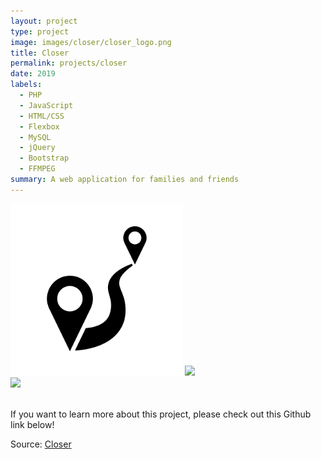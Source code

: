 ```yaml
---
layout: project
type: project
image: images/closer/closer_logo.png
title: Closer
permalink: projects/closer
date: 2019
labels:
  - PHP
  - JavaScript
  - HTML/CSS
  - Flexbox
  - MySQL
  - jQuery
  - Bootstrap
  - FFMPEG
summary: A web application for families and friends 
---
```

<img class class="ui medium right floated rounded image" src="../images/closer/closer_logo.png">

<img src="../images/closer_logo.png">


<br>
<img class class="ui medium left floated rounded image" src="../images/closer/closer_logo.jpg">
<br>
<br>

If you want to learn more about this project, please check out this Github link below!

Source: <a href="https://github.com/fpang0502/Closer"><i class="large github icon"></i>Closer</a>
